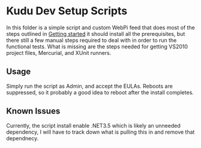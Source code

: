 # Kudu Dev Setup Scripts
In this folder is a simple script and custom WebPi feed that does most of the steps outlined 
in [Getting started](https://github.com/projectkudu/kudu/wiki/Getting-started)
it should install all the prerequisites, but there still a few manual steps required to
deal with in order to run the functional tests. What is missing are the steps needed
for getting VS2010 project files, Mercurial, and XUnit runners.

## Usage
Simply run the script as Admin, and accept the EULAs. Reboots are suppressed, so 
it probably a good idea to reboot after the install completes. 

## Known Issues
Currently, the script install enable .NET3.5 which is likely an unneeded dependency, I will
have to track down what is pulling this in and remove that dependnecy. 